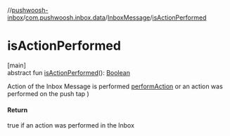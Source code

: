 //[pushwoosh-inbox](../../../index.md)/[com.pushwoosh.inbox.data](../index.md)/[InboxMessage](index.md)/[isActionPerformed](is-action-performed.md)

# isActionPerformed

[main]\
abstract fun [isActionPerformed](is-action-performed.md)(): [Boolean](https://kotlinlang.org/api/latest/jvm/stdlib/kotlin-stdlib/kotlin/-boolean/index.html)

Action of the Inbox Message is performed [performAction](../../com.pushwoosh.inbox/-pushwoosh-inbox/perform-action.md) or an action was performed on the push tap )

#### Return

true if an action was performed in the Inbox
